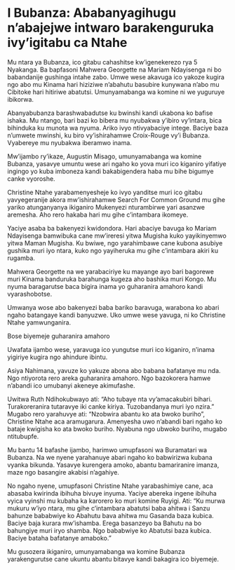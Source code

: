 # I Bubanza: Ababanyagihugu n’abajejwe intwaro barakenguruka ivy’igitabu ca Ntahe

Mu ntara ya Bubanza, ico gitabu cahashitse kw’igenekerezo rya 5 Nyakanga. Ba bapfasoni Mahwera Georgette na Mariam Ndayisenga ni bo babandanije gushinga intahe zabo. Umwe wese akavuga ico yakoze kugira ngo abo mu Kinama hari hiziziwe n’abahutu basubire kunywana n’abo mu Cibitoke hari hitiriwe abatutsi. Umunyamabanga wa komine ni we yuguruye ibikorwa.

Abanyabubanza barashwabadutse ku bwinshi kandi ukabona ko bafise ishaka. Mu ntango, bari bazi ko bibera mu nyubakwa y’ibiro vy’intara, bica bihinduka ku munota wa nyuma. Ariko ivyo ntivyabaciye intege. Baciye baza n’umwete mwinshi, ku biro vy’ishirahamwe Croix-Rouge vy’i Bubanza. Vyabereye mu nyubakwa iberamwo inama.

Mw’ijambo ry’ikaze, Augustin Misago, umunyamabanga wa komine Bubanza, yasavye umuntu wese ari ngaho ko yova muri ico kiganiro yifatiye ingingo yo kuba imboneza kandi bakabigendera haba mu bihe bigumye canke vyoroshe.

Christine Ntahe yarabamenyesheje ko ivyo yanditse muri ico gitabu yavyegeranije akora mw’ishirahamwe Search For Common Ground mu gihe yariko atunganyanya ikiganiro Mukenyezi nturambirwe yari asanzwe aremesha. Aho rero hakaba hari mu gihe c’intambara ikomeye.

Yaciye asaba ba bakenyezi kwidondora. Hari abaciye bavuga ko Mariam Ndayisenga bamwibuka cane mw’ireresi yitwa Mugisha kuko yayikinyemwo yitwa Maman Mugisha. Ku bwiwe, ngo yarahimbawe cane kubona asubiye gushika muri iyo ntara, kuko ngo yayiheruka mu gihe c’intambara akiri ku rugamba.

Mahwera Georgette na we yarabaciriye ku mayange ayo bari bagorewe muri Kinama banduruka barahunga kugeza aho bashika muri Kongo. Mu nyuma baragarutse baca bigira inama yo guharanira amahoro kandi vyarashobotse.

Umwanya wose abo bakenyezi baba bariko baravuga, warabona ko abari ngaho batangaye kandi banyuzwe. Uko umwe wese yavuga, ni ko Christine Ntahe yamwunganira.

Bose biyemeje guharanira amahoro

Uwafata ijambo wese, yaravuga ico yungutse muri ico kiganiro, n’inama yigiriye kugira ngo ahindure ibintu.

Asiya Nahimana, yavuze ko yakuze abona abo babana bafatanye mu nda. Ngo ntiyorota rero areka guharanira amahoro. Ngo bazokorera hamwe n’abandi ico umubanyi akeneye akimufashe.

Uwitwa Ruth Ndihokubwayo ati: “Aho tubaye nta vy’amacakubiri bihari. Turakoreranira tutaravye iki canke kiriya. Tuzobandanya muri iyo nzira.” Mugabo rero yarahuvye ati: “Nzobwira abantu ko ata bwoko buriho”, Christine Ntahe aca aramugarura. Amenyesha uwo n’abandi bari ngaho ko bataje kwigisha ko ata bwoko buriho. Nyabuna ngo ubwoko buriho, mugabo ntitubupfe.

Mu bantu 14 bafashe ijambo, harimwo umupfasoni wa Buramatari wa Bubanza. Na we nyene yarahanuye abari ngaho ko babwirizwa kubana vyanka bikunda. Yasavye kurengera amoko, abantu bamariranire imanza, maze ngo basangire akabisi n’agahiye.

No ngaho nyene, umupfasoni Christine Ntahe yarabashimiye cane, aca abasaba kwirinda ibihuha bivuye inyuma. Yaciye abereka ingene ibihuha vyica vyinshi mu kubaha ka karorero ko muri komine Ruyigi. Ati: “Ku murwa mukuru w’iyo ntara, mu gihe c’intambara abatutsi baba ahitwa i Sanzu bahunze bababwiye ko Abahutu bava ahitwa mu Gasanda baza kubica. Baciye baja kurara mw’ishamba. Erega basanzeyo ba Bahutu na bo bahungiye muri iryo shamba. Ngo bababwiye ko Abatutsi baza kubica. Baciye bataha bafatanye amaboko.”

Mu gusozera ikiganiro, umunyamabanga wa komine Bubanza yarakengurutse cane ukuntu abantu bitavye kandi bakagira ico biyemeje.